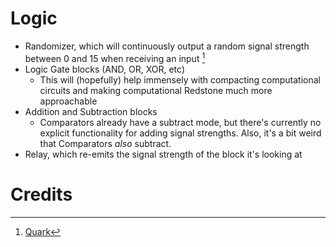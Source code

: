 # Logic
- Randomizer, which will continuously output a random signal strength between 0 and 15 when receiving an input [^1]
- Logic Gate blocks (AND, OR, XOR, etc)
	- This will (hopefully) help immensely with compacting computational circuits and making computational Redstone much more approachable
- Addition and Subtraction blocks
	- Comparators already have a subtract mode, but there's currently no explicit functionality for adding signal strengths. Also, it's a bit weird that Comparators *also* subtract.
- Relay, which re-emits the signal strength of the block it's looking at
# Credits
[^1]: [Quark](https://quarkmod.net/#features)
